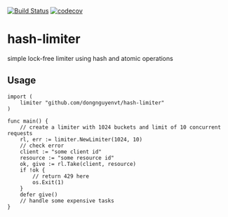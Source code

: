 [![Build Status](https://travis-ci.com/dongnguyenvt/hash-limiter.svg?branch=main)](https://travis-ci.com/dongnguyenvt/hash-limiter) [![codecov](https://codecov.io/gh/dongnguyenvt/hash-limiter/branch/main/graph/badge.svg)](https://codecov.io/gh/dongnguyenvt/hash-limiter)

# hash-limiter
simple lock-free limiter using hash and atomic operations

## Usage
```Golang
import (
    limiter "github.com/dongnguyenvt/hash-limiter"
)

func main() {
    // create a limiter with 1024 buckets and limit of 10 concurrent requests 
    rl, err := limiter.NewLimiter(1024, 10)
    // check error
    client := "some client id"
    resource := "some resource id"
    ok, give := rl.Take(client, resource)
    if !ok {
        // return 429 here
        os.Exit(1)
    }
    defer give()
    // handle some expensive tasks
}
```
